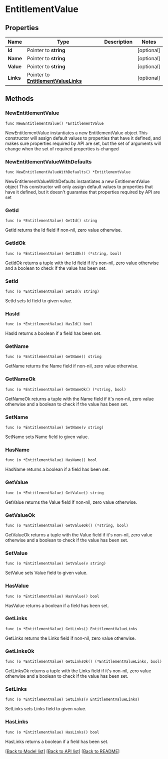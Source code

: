 # EntitlementValue

## Properties

Name | Type | Description | Notes
------------ | ------------- | ------------- | -------------
**Id** | Pointer to **string** |  | [optional] 
**Name** | Pointer to **string** |  | [optional] 
**Value** | Pointer to **string** |  | [optional] 
**Links** | Pointer to [**EntitlementValueLinks**](EntitlementValueLinks.md) |  | [optional] 

## Methods

### NewEntitlementValue

`func NewEntitlementValue() *EntitlementValue`

NewEntitlementValue instantiates a new EntitlementValue object
This constructor will assign default values to properties that have it defined,
and makes sure properties required by API are set, but the set of arguments
will change when the set of required properties is changed

### NewEntitlementValueWithDefaults

`func NewEntitlementValueWithDefaults() *EntitlementValue`

NewEntitlementValueWithDefaults instantiates a new EntitlementValue object
This constructor will only assign default values to properties that have it defined,
but it doesn't guarantee that properties required by API are set

### GetId

`func (o *EntitlementValue) GetId() string`

GetId returns the Id field if non-nil, zero value otherwise.

### GetIdOk

`func (o *EntitlementValue) GetIdOk() (*string, bool)`

GetIdOk returns a tuple with the Id field if it's non-nil, zero value otherwise
and a boolean to check if the value has been set.

### SetId

`func (o *EntitlementValue) SetId(v string)`

SetId sets Id field to given value.

### HasId

`func (o *EntitlementValue) HasId() bool`

HasId returns a boolean if a field has been set.

### GetName

`func (o *EntitlementValue) GetName() string`

GetName returns the Name field if non-nil, zero value otherwise.

### GetNameOk

`func (o *EntitlementValue) GetNameOk() (*string, bool)`

GetNameOk returns a tuple with the Name field if it's non-nil, zero value otherwise
and a boolean to check if the value has been set.

### SetName

`func (o *EntitlementValue) SetName(v string)`

SetName sets Name field to given value.

### HasName

`func (o *EntitlementValue) HasName() bool`

HasName returns a boolean if a field has been set.

### GetValue

`func (o *EntitlementValue) GetValue() string`

GetValue returns the Value field if non-nil, zero value otherwise.

### GetValueOk

`func (o *EntitlementValue) GetValueOk() (*string, bool)`

GetValueOk returns a tuple with the Value field if it's non-nil, zero value otherwise
and a boolean to check if the value has been set.

### SetValue

`func (o *EntitlementValue) SetValue(v string)`

SetValue sets Value field to given value.

### HasValue

`func (o *EntitlementValue) HasValue() bool`

HasValue returns a boolean if a field has been set.

### GetLinks

`func (o *EntitlementValue) GetLinks() EntitlementValueLinks`

GetLinks returns the Links field if non-nil, zero value otherwise.

### GetLinksOk

`func (o *EntitlementValue) GetLinksOk() (*EntitlementValueLinks, bool)`

GetLinksOk returns a tuple with the Links field if it's non-nil, zero value otherwise
and a boolean to check if the value has been set.

### SetLinks

`func (o *EntitlementValue) SetLinks(v EntitlementValueLinks)`

SetLinks sets Links field to given value.

### HasLinks

`func (o *EntitlementValue) HasLinks() bool`

HasLinks returns a boolean if a field has been set.


[[Back to Model list]](../README.md#documentation-for-models) [[Back to API list]](../README.md#documentation-for-api-endpoints) [[Back to README]](../README.md)


